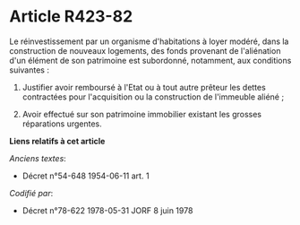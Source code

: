 # Article R423-82

Le réinvestissement par un organisme d'habitations à loyer modéré, dans la construction de nouveaux logements, des fonds
provenant de l'aliénation d'un élément de son patrimoine est subordonné, notamment, aux conditions suivantes :

1. Justifier avoir remboursé à l'Etat ou à tout autre prêteur les dettes contractées pour l'acquisition ou la construction de
l'immeuble aliéné ;

2. Avoir effectué sur son patrimoine immobilier existant les grosses réparations urgentes.

**Liens relatifs à cet article**

_Anciens textes_:

  - Décret n°54-648 1954-06-11 art. 1

_Codifié par_:

  - Décret n°78-622 1978-05-31 JORF 8 juin 1978
